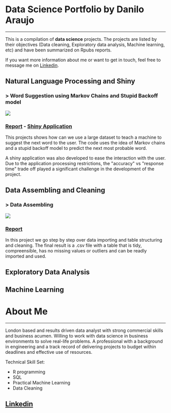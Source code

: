# Data Science Portfolio by Danilo Araujo
***
This is a compilation of **data science** projects. The projects are listed by their objectives (Data cleaning, Exploratory data analysis, Machine learning, etc) and have been summarized on Rpubs reports.  

If you want more information about me or want to get in touch, feel free to message me on [Linkedin](www.linkedin.com/in/danilodaraujo).

## Natural Language Processing and Shiny
### > Word Suggestion using Markov Chains and Stupid Backoff model
![](https://media.giphy.com/media/xUOxfa9p1prUEQUvao/giphy.gif)

### [Report](http://rpubs.com/danilodaraujo/wordsuggestion) - [Shiny Application](https://danilodaraujo.shinyapps.io/wordsuggestion/)

This projects shows how can we use a large dataset to teach a machine to suggest the next word to the user. The code uses the idea of Markov chains and a stupid backoff model to predict the next most probable word.  

A shiny application was also developed to ease the interaction with the user. Due to the application processing restrictions, the "accuracy" vs "response time" trade off played a significant challenge in the development of the project.

## Data Assembling and Cleaning
### > Data Assembling
![](https://media.giphy.com/media/l49JAH7kYcwAeyYw0/giphy.gif)

### [Report](http://rpubs.com/danilodaraujo/dataassembling)

In this project we go step by step over data importing and table structuring and cleaning. The final result is a .csv file with a table that is tidy, compreensible, has no missing values or outliers and can be readly imported and used.

## Exploratory Data Analysis

## Machine Learning

# About Me
***
London based and results driven data analyst with strong commercial skills and business acumen. Willing to work with data science in business environments to solve real-life problems. A professional with a background in engineering and a track record of delivering projects to budget within deadlines and effective use of resources.

Technical Skill Set:
* R programming
* SQL
* Practical Machine Learning
* Data Cleaning

## [Linkedin](www.linkedin.com/in/danilodaraujo)